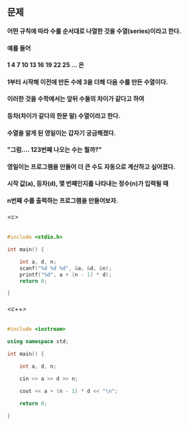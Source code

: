 
## 문제
#### 어떤 규칙에 따라 수를 순서대로 나열한 것을 수열(series)이라고 한다.

#### 예를 들어
#### 1 4 7 10 13 16 19 22 25 ... 은
#### 1부터 시작해 이전에 만든 수에 3을 더해 다음 수를 만든 수열이다.
#### 이러한 것을 수학에서는 앞뒤 수들의 차이가 같다고 하여

#### 등차(차이가 같다의 한문 말) 수열이라고 한다.
#### 수열을 알게 된 영일이는 갑자기 궁금해졌다.

#### "그럼.... 123번째 나오는 수는 뭘까?"

#### 영일이는 프로그램을 만들어 더 큰 수도 자동으로 계산하고 싶어졌다.

#### 시작 값(a), 등차(d), 몇 번째인지를 나타내는 정수(n)가 입력될 때
#### n번째 수를 출력하는 프로그램을 만들어보자.

###### \<c\>
```c
#include <stdio.h>

int main() {

	int a, d, n;
	scanf("%d %d %d", &a, &d, &n);
	printf("%d", a + (n - 1) * d);
	return 0;

}
```

###### \<c++\>
```c++
#include <iostream>

using namespace std;

int main() {

	int a, d, n;

	cin >> a >> d >> n;

	cout << a + (n - 1) * d << "\n";

	return 0;

}
```
